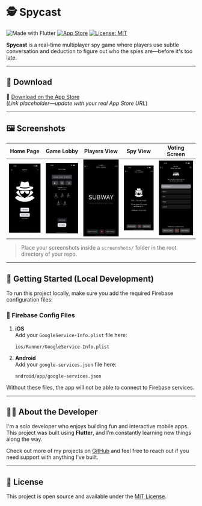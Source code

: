 
# 🕵️ Spycast

![Made with Flutter](https://img.shields.io/badge/Made%20with-Flutter-02569B?logo=flutter&logoColor=white)
[![App Store](https://img.shields.io/badge/App%20Store-Download-blue?logo=apple)](https://apps.apple.com/app/id000000000)
[![License: MIT](https://img.shields.io/badge/license-MIT-green.svg)](LICENSE)

**Spycast** is a real-time multiplayer spy game where players use subtle conversation and deduction to figure out who the spies are—before it's too late.

---

## 📱 Download

📲 [Download on the App Store](https://apps.apple.com/app/id000000000)  
(*Link placeholder—update with your real App Store URL*)

---

## 🖼️ Screenshots

| Home Page         | Game Lobby         | Players View     | Spy View       | Voting Screen       |
|-------------------|--------------------|------------------|----------------|---------------------|
| ![Home Page](screenshots/IMG_0009.PNG) | ![Game Lobby](screenshots/IMG_0011.PNG) | ![Players View](screenshots/IMG_0020.PNG) | ![Spy View](screenshots/IMG_0012.PNG) | ![Voting](screenshots/IMG_0013.PNG) |

> Place your screenshots inside a `screenshots/` folder in the root directory of your repo.

---

## 🚀 Getting Started (Local Development)

To run this project locally, make sure you add the required Firebase configuration files:

### 🔑 Firebase Config Files

1. **iOS**  
   Add your `GoogleService-Info.plist` file here:
   ```
   ios/Runner/GoogleService-Info.plist
   ```

2. **Android**  
   Add your `google-services.json` file here:
   ```
   android/app/google-services.json
   ```

Without these files, the app will not be able to connect to Firebase services.

---

## 👨‍💻 About the Developer

I'm a solo developer who enjoys building fun and interactive mobile apps. This project was built using **Flutter**, and I’m constantly learning new things along the way.

Check out more of my projects on [GitHub](https://github.com/kevin6shah) and feel free to reach out if you need support with anything I’ve built.

---

## 📄 License

This project is open source and available under the [MIT License](LICENSE).
